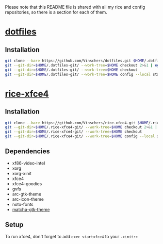 Please note that this README file is shared with all my rice and config repositories, so there is a section for each of them.

# [dotfiles](https://github.com/Vinschers/dotfiles)
## Installation

```sh
git clone --bare https://github.com/Vinschers/dotfiles.git $HOME/.dotfiles-git
git --git-dir=$HOME/.dotfiles-git/ --work-tree=$HOME checkout 2>&1 | egrep "\s+\." | awk {'print $1'} | xargs -I{} rm $HOME/{}
git --git-dir=$HOME/.dotfiles-git/ --work-tree=$HOME checkout
git --git-dir=$HOME/.dotfiles-git/ --work-tree=$HOME config --local status.showUntrackedFiles no
```

# [rice-xfce4](https://github.com/Vinschers/rice-xfce4)
## Installation

```sh
git clone --bare https://github.com/Vinschers/rice-xfce4.git $HOME/.rice-xfce4-git
git --git-dir=$HOME/.rice-xfce4-git/ --work-tree=$HOME checkout 2>&1 | egrep "\s+\." | awk {'print $1'} | xargs -I{} rm $HOME/{}
git --git-dir=$HOME/.rice-xfce4-git/ --work-tree=$HOME checkout
git --git-dir=$HOME/.rice-xfce4-git/ --work-tree=$HOME config --local status.showUntrackedFiles no
```
## Dependencies
- xf86-video-intel
- xorg
- xorg-xinit
- xfce4
- xfce4-goodies
- gvfs
- arc-gtk-theme
- arc-icon-theme
- noto-fonts
- [matcha-gtk-theme](https://vinceliuice.github.io/theme-matcha.html)

## Setup
To run xfce4, don't forget to add `exec startxfce4` to your `.xinitrc`
